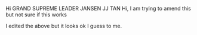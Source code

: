 Hi GRAND SUPREME LEADER JANSEN JJ TAN
Hi, I am trying to amend this but not sure if this works

I edited the above but it looks ok I guess to me.
